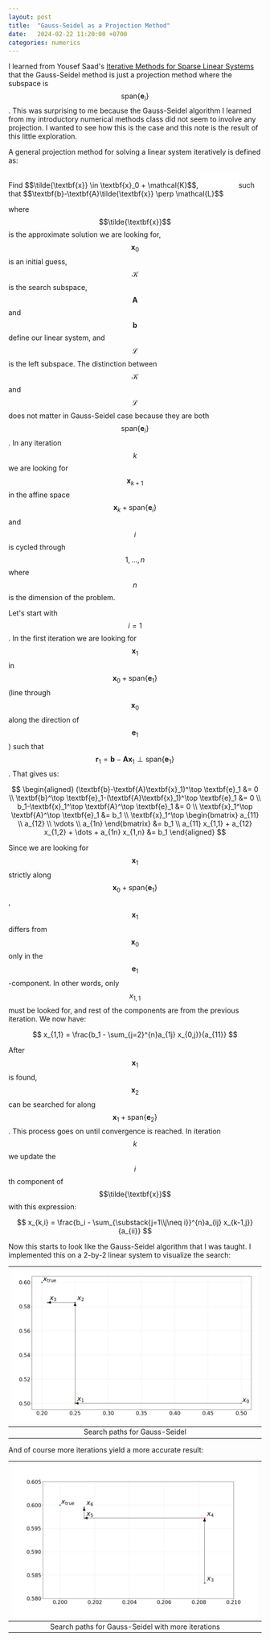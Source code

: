 ```yaml
---
layout: post
title:  "Gauss-Seidel as a Projection Method"
date:   2024-02-22 11:20:00 +0700
categories: numerics
---
```


I learned from Yousef Saad's [Iterative Methods for Sparse Linear Systems](https://www-users.cse.umn.edu/~saad/books.html) that the Gauss-Seidel method is just a projection method where the subspace is $$\mathrm{span}\{\textbf{e}_i\}$$. This was surprising to me because the Gauss-Seidel algorithm I learned from my introductory numerical methods class did not seem to involve any projection. I wanted to see how this is the case and this note is the result of this little exploration.

A general projection method for solving a linear system iteratively is defined as:

<span class="center">
Find $$\tilde{\textbf{x}} \in \textbf{x}_0 + \mathcal{K}$$,<img src="/images/indent.svg"/>such that $$\textbf{b}-\textbf{A}\tilde{\textbf{x}} \perp \mathcal{L}$$
</span>

where $$\tilde{\textbf{x}}$$ is the approximate solution we are looking for, $$\textbf{x}_0$$ is an initial guess, $$\mathcal{K}$$ is the search subspace, $$\textbf{A}$$ and $$\textbf{b}$$ define our linear system, and $$\mathcal{L}$$ is the left subspace. The distinction between $$\mathcal{K}$$ and $$\mathcal{L}$$ does not matter in Gauss-Seidel case because they are both $$\mathrm{span}\{\textbf{e}_i\}$$. In any iteration $$k$$ we are looking for $$\textbf{x}_{k+1}$$ in the affine space $$\textbf{x}_k + \mathrm{span}\{\textbf{e}_i\}$$ and $$i$$ is cycled through $$1,\dots,n$$ where $$n$$ is the dimension of the problem.

Let's start with $$i = 1$$. In the first iteration we are looking for $$\textbf{x}_1$$ in $$\textbf{x}_0 + \mathrm{span}\{\textbf{e}_1\}$$ (line through $$\textbf{x}_0$$ along the direction of $$\textbf{e}_1$$) such that $$\textbf{r}_1 = \textbf{b}-\textbf{A}\textbf{x}_1 \perp \mathrm{span}\{\textbf{e}_1\}$$. That gives us:

$$
\begin{aligned}
(\textbf{b}-\textbf{A}\textbf{x}_1)^\top \textbf{e}_1 &= 0 \\
\textbf{b}^\top \textbf{e}_1-(\textbf{A}\textbf{x}_1)^\top \textbf{e}_1 &= 0 \\
b_1-\textbf{x}_1^\top \textbf{A}^\top \textbf{e}_1 &= 0 \\
\textbf{x}_1^\top \textbf{A}^\top \textbf{e}_1 &= b_1 \\
\textbf{x}_1^\top
\begin{bmatrix}
a_{11} \\
a_{12} \\
\vdots \\
a_{1n}
\end{bmatrix} &= b_1 \\
a_{11} x_{1,1} + a_{12} x_{1,2} + \dots + a_{1n} x_{1,n} &= b_1
\end{aligned}
$$

Since we are looking for $$\textbf{x}_1$$ strictly along $$\textbf{x}_0 + \mathrm{span}\{\textbf{e}_1\}$$, $$\textbf{x}_1$$ differs from $$\textbf{x}_0$$ only in the $$\textbf{e}_1$$-component. In other words, only $$x_{1,1}$$ must be looked for, and rest of the components are from the previous iteration. We now have:

$$
x_{1,1} = \frac{b_1 - \sum_{j=2}^{n}a_{1j} x_{0,j}}{a_{11}}
$$

After $$\textbf{x}_1$$ is found, $$\textbf{x}_2$$ can be searched for along $$\textbf{x}_1 + \mathrm{span}\{\textbf{e}_2\}$$. This process goes on until convergence is reached. In iteration $$k$$ we update the $$i$$th component of $$\tilde{\textbf{x}}$$ with this expression:

$$
x_{k,i} = \frac{b_i - \sum_{\substack{j=1\\j\neq i}}^{n}a_{ij} x_{k-1,j}}{a_{ii}}
$$

Now this starts to look like the Gauss-Seidel algorithm that I was taught. I implemented this on a 2-by-2 linear system to visualize the search:

|![Gauss-Seidel Projection Search](/images/gauss-seidel-projection/gs-1.png)
|:--:| 
| Search paths for Gauss-Seidel |

And of course more iterations yield a more accurate result:

|![Gauss-Seidel Projection Search](/images/gauss-seidel-projection/gs-2.png)
|:--:| 
| Search paths for Gauss-Seidel with more iterations |